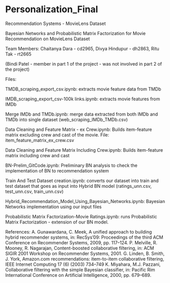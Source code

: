 # Personalization_Final
Recommendation Systems - MovieLens Dataset



Bayesian Networks and Probabilistic Matrix Factorization for Movie Recommendation on MovieLens Dataset


Team Members: 
Chaitanya Dara - cd2965,
Divya Hindupur - dh2863,
Ritu Tak - rt2665

(Bindi Patel - member in part 1 of the project - was not involved in part 2 of the project)


Files:

TMDB_scraping_export_csv.ipynb: extracts movie feature data from TMDb 




IMDB_scraping_export_csv-100k links.ipynb: extracts movie features from IMDb 




Merge IMDb and TMDb.ipynb: merge data extracted from both IMDb and TMDb into single dataset
(web_scraping_IMDb_TMDb.csv)


Data Cleaning and Feature Matrix - ex Crew.ipynb: Builds item-feature matrix excluding crew and cast of the movie.
File: item_feature_matrix_ex_crew.csv



Data Cleaning and Feature Matrix Including Crew.ipynb: Builds item-feature matrix including crew and cast



BN-Prelim_GitCode.ipynb: Preliminary BN analysis to check the implementation of BN to recommendation system



Train And Test Dataset creation.ipynb: converts our dataset into train and test dataset that goes as input into Hybrid BN model (ratings_unn.csv, test_unn.csv, train_unn.csv) 



Hybrid_Recommendation_Model_Using_Bayesian_Networks.ipynb: Bayesian Networks implementation using our input files 



Probabilistic Matrix Factorization-Movie Ratings.ipynb: runs Probabilistic Matrix Factorization - extension of our BN model.






References:
A. Gunawardana, C. Meek, A unified approach to building hybrid recommender systems, in: RecSys’09: Proceedings of the third ACM Conference on
Recommender Systems, 2009, pp. 117–124.
P. Melville, R. Mooney, R. Nagarajan, Content-boosted collaborative filtering, in: ACM SIGIR 2001 Workshop on Recommender Systems, 2001.
G. Linden, B. Smith, J. York, Amazon.com recommendations: item-to-item collaborative filtering, IEEE Internet Computing 17 (6) (2003) 734–749
K. Miyahara, M.J. Pazzani, Collaborative filtering with the simple Bayesian classifier, in: Pacific Rim International Conference on Artificial Intelligence,
2000, pp. 679–689.
